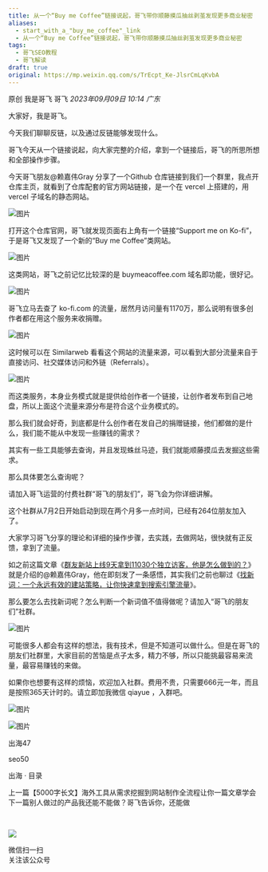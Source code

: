 ```yaml
---
title: 从一个“Buy me Coffee”链接说起，哥飞带你顺藤摸瓜抽丝剥茧发现更多商业秘密
aliases:
  - start_with_a_"buy_me_coffee"_link
  - 从一个“Buy me Coffee”链接说起，哥飞带你顺藤摸瓜抽丝剥茧发现更多商业秘密
tags:
  - 哥飞SEO教程
  - 哥飞解读
draft: true
original: https://mp.weixin.qq.com/s/TrEcpt_Ke-JlsrCmLqKvbA
---
```


原创 我是哥飞 哥飞 _2023年09月09日 10:14_ _广东_

大家好，我是哥飞。

今天我们聊聊反链，以及通过反链能够发现什么。  

哥飞今天从一个链接说起，向大家完整的介绍，拿到一个链接后，哥飞的所思所想和全部操作步骤。  

今天哥飞朋友@赖嘉伟Gray 分享了一个Github 仓库链接到我们一个群里，我点开仓库主页，就看到了仓库配套的官方网站链接，是一个在 vercel 上搭建的，用 vercel 子域名的静态网站。

![图片](https://mmbiz.qpic.cn/sz_mmbiz_png/LBrX00GQeicvoKUibQNqCd4OGjGXeibg5RufK8oALPMHqnQAVjr3AQ7k3cm72ibljj07ODhoYEkQsIAx652VoeKL1w/640?wx_fmt=png&tp=webp&wxfrom=5&wx_lazy=1&wx_co=1)

打开这个仓库官网，哥飞就发现页面右上角有一个链接“Support me on Ko-fi”，于是哥飞又发现了一个新的“Buy me Coffee”类网站。  

![图片](https://mmbiz.qpic.cn/sz_mmbiz_png/LBrX00GQeicvoKUibQNqCd4OGjGXeibg5RuY7S4q4WSiakM0tr9ulFjh6LjdegM3GpIzMknmDC9g6auFmyV9uu7HWQ/640?wx_fmt=png&tp=webp&wxfrom=5&wx_lazy=1&wx_co=1)

这类网站，哥飞之前记忆比较深的是 buymeacoffee.com 域名即功能，很好记。  

![图片](https://mmbiz.qpic.cn/sz_mmbiz_png/LBrX00GQeict46oBEgmoADicSIO8B0ut9rIJhU6xico5HoetoeEGUE0AwE0E5ysG0FGOrbUiczp9N0huuV1KHx6Wzg/640?wx_fmt=png&tp=webp&wxfrom=5&wx_lazy=1&wx_co=1)

哥飞立马去查了 ko-fi.com 的流量，居然月访问量有1170万，那么说明有很多创作者都在用这个服务来收捐赠。  

![图片](https://mmbiz.qpic.cn/sz_mmbiz_png/LBrX00GQeict46oBEgmoADicSIO8B0ut9rW7pf60LhLDZYDYaX23FEPE1cTJ70ciclPibSibicQGDytP2xTQReHhRYXA/640?wx_fmt=png&tp=webp&wxfrom=5&wx_lazy=1&wx_co=1)

这时候可以在 Similarweb 看看这个网站的流量来源，可以看到大部分流量来自于直接访问、社交媒体访问和外链（Referrals）。  

![图片](https://mmbiz.qpic.cn/sz_mmbiz_png/LBrX00GQeict46oBEgmoADicSIO8B0ut9rm7uWvBN0sO5d7N1vj9ZGIiaIWD9k2vPHeHpL3NGqFibLTZasiab3icibL3w/640?wx_fmt=png&tp=webp&wxfrom=5&wx_lazy=1&wx_co=1)

而这类服务，本身业务模式就是提供给创作者一个链接，让创作者发布到自己地盘，所以上面这个流量来源分布是符合这个业务模式的。  

那么我们就会好奇，到底都是什么创作者在发自己的捐赠链接，他们都做的是什么，我们能不能从中发现一些赚钱的需求？  

其实有一些工具能够去查询，并且发现蛛丝马迹，我们就能顺藤摸瓜去发掘这些需求。  

那么具体要怎么查询呢？  

请加入哥飞运营的付费社群“哥飞的朋友们”，哥飞会为你详细讲解。

这个社群从7月2日开始启动到现在两个月多一点时间，已经有264位朋友加入了。

大家学习哥飞分享的理论和详细的操作步骤，去实践，去做网站，很快就有正反馈，拿到了流量。

如之前这篇文章《[群友新站上线9天拿到11030个独立访客，他是怎么做到的？](http://mp.weixin.qq.com/s?__biz=MjM5OTIzMzYyMA==&mid=2650079382&idx=1&sn=5a531d003bb4d9e2d7f52ab73e14665c&chksm=bf3f31ad8848b8bb8321721a3847dd8145c18c65367c86b9b1d22100033cc845af480594cdba&scene=21#wechat_redirect)》就是介绍的@赖嘉伟Gray，他在即刻发了一条感悟，其实我们之前也聊过《[找新词：一个永远有效的建站策略，让你快速拿到搜索引擎流量](http://mp.weixin.qq.com/s?__biz=MjM5OTIzMzYyMA==&mid=2650079457&idx=1&sn=6a6b914a2685581ef26ef00cb8b19ee1&chksm=bf3f31da8848b8cc7e206419bcb2884415659dae3bd17fb77b9859adf106da494bd843f5d6f4&scene=21#wechat_redirect)》。  

那么要怎么去找新词呢？怎么判断一个新词值不值得做呢？请加入“哥飞的朋友们”社群。  

![图片](https://mmbiz.qpic.cn/sz_mmbiz_jpg/LBrX00GQeict46oBEgmoADicSIO8B0ut9r7yO7hzSRkCibjRDu9VOe1jDRY0MkFWjutZlUJCgBqKDXD4bm1ZtIJgw/640?wx_fmt=jpeg&tp=webp&wxfrom=5&wx_lazy=1&wx_co=1)

可能很多人都会有这样的想法，我有技术，但是不知道可以做什么。但是在哥飞的朋友们社群里，大家目前的苦恼是点子太多，精力不够，所以只能挑最容易来流量，最容易赚钱的来做。  

如果你也想要有这样的烦恼，欢迎加入社群。费用不贵，只需要666元一年，而且是按照365天计时的。请立即加我微信 qiayue ，入群吧。

![图片](https://mmbiz.qpic.cn/sz_mmbiz_jpg/LBrX00GQeicvuVIiaTPbwkXUjHxobv35V3RuC3HfUibj7dhysbSKKhvF95JcXKdcjzdzQAXWL9NMkMtpELqu2iaLuA/640?wx_fmt=jpeg&tp=webp&wxfrom=5&wx_lazy=1&wx_co=1)

![图片](https://mmbiz.qpic.cn/sz_mmbiz_png/LBrX00GQeicsG8Pro6O9Hu75bIIiafZVPs3qlYeaNNJ1BpqNplEGgibL5m1bcq8a1N1rzoI5lia8aJjtHfgiaAADJJQ/640?wx_fmt=png&tp=webp&wxfrom=5&wx_lazy=1&wx_co=1)

出海47

seo50

出海 · 目录

上一篇【5000字长文】海外工具从需求挖掘到网站制作全流程让你一篇文章学会下一篇别人做过的产品我还能不能做？哥飞告诉你，还能做

​

![](https://mp.weixin.qq.com/mp/qrcode?scene=10000004&size=102&__biz=MjM5OTIzMzYyMA==&mid=2650080115&idx=1&sn=d6193012a082a9c2a34570e376dd0ce5&send_time=)

微信扫一扫  
关注该公众号